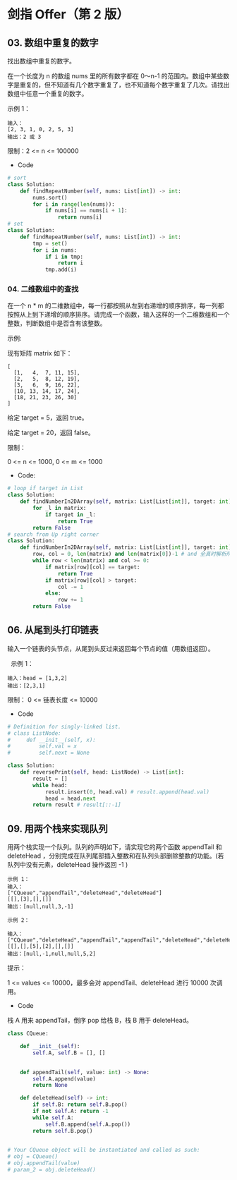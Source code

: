 # 剑指 Offer（第 2 版）

## 03. 数组中重复的数字

找出数组中重复的数字。

在一个长度为 n 的数组 nums 里的所有数字都在 0～n-1 的范围内。数组中某些数字是重复的，但不知道有几个数字重复了，也不知道每个数字重复了几次。请找出数组中任意一个重复的数字。

示例 1：

```
输入：
[2, 3, 1, 0, 2, 5, 3]
输出：2 或 3 
```

限制：2 <= n <= 100000

- Code 

```python
# sort
class Solution:
    def findRepeatNumber(self, nums: List[int]) -> int:
        nums.sort()
        for i in range(len(nums)):
            if nums[i] == nums[i + 1]:
                return nums[i]
# set
class Solution:
    def findRepeatNumber(self, nums: List[int]) -> int:
        tmp = set()
        for i in nums:
            if i in tmp:
                return i
            tmp.add(i)
```

### 04. 二维数组中的查找

在一个 n * m 的二维数组中，每一行都按照从左到右递增的顺序排序，每一列都按照从上到下递增的顺序排序。请完成一个函数，输入这样的一个二维数组和一个整数，判断数组中是否含有该整数。

示例:

现有矩阵 matrix 如下：

```
[
  [1,   4,  7, 11, 15],
  [2,   5,  8, 12, 19],
  [3,   6,  9, 16, 22],
  [10, 13, 14, 17, 24],
  [18, 21, 23, 26, 30]
]
```

给定 target = 5，返回 true。

给定 target = 20，返回 false。

限制：

0 <= n <= 1000, 0 <= m <= 1000

- Code:

```python
# loop if target in List
class Solution:
    def findNumberIn2DArray(self, matrix: List[List[int]], target: int) -> bool:
        for _l in matrix:
            if target in _l:
                return True
        return False
# search from Up right corner
class Solution:
    def findNumberIn2DArray(self, matrix: List[List[int]], target: int) -> bool:
        row, col = 0, len(matrix) and len(matrix[0])-1 # and 全真时解析所有运算数，返回最后一个变量
        while row < len(matrix) and col >= 0:
            if matrix[row][col] == target:
                return True
            if matrix[row][col] > target:
                col -= 1
            else:
                row += 1
        return False
```

## 06. 从尾到头打印链表

输入一个链表的头节点，从尾到头反过来返回每个节点的值（用数组返回）。

 
示例 1：

```
输入：head = [1,3,2]
输出：[2,3,1]
```

限制： 0 <= 链表长度 <= 10000

- Code

```python
# Definition for singly-linked list.
# class ListNode:
#     def __init__(self, x):
#         self.val = x
#         self.next = None

class Solution:
    def reversePrint(self, head: ListNode) -> List[int]:
        result = []
        while head:
            result.insert(0, head.val) # result.append(head.val)
            head = head.next
        return result # result[::-1]
```

## 09. 用两个栈来实现队列

用两个栈实现一个队列。队列的声明如下，请实现它的两个函数 appendTail 和 deleteHead ，分别完成在队列尾部插入整数和在队列头部删除整数的功能。(若队列中没有元素，deleteHead 操作返回 -1 )

```
示例 1：
输入：
["CQueue","appendTail","deleteHead","deleteHead"]
[[],[3],[],[]]
输出：[null,null,3,-1]

示例 2：

输入：
["CQueue","deleteHead","appendTail","appendTail","deleteHead","deleteHead"]
[[],[],[5],[2],[],[]]
输出：[null,-1,null,null,5,2]
```

提示：

1 <= values <= 10000，最多会对 appendTail、deleteHead 进行 10000 次调用。

- Code

栈 A 用来 appendTail，倒序 pop 给栈 B，栈 B 用于 deleteHead。

```py
class CQueue:

    def __init__(self):
        self.A, self.B = [], []
        

    def appendTail(self, value: int) -> None:
        self.A.append(value)
        return None

    def deleteHead(self) -> int:
        if self.B: return self.B.pop()
        if not self.A: return -1
        while self.A:
            self.B.append(self.A.pop())
        return self.B.pop()
            

# Your CQueue object will be instantiated and called as such:
# obj = CQueue()
# obj.appendTail(value)
# param_2 = obj.deleteHead()
```



